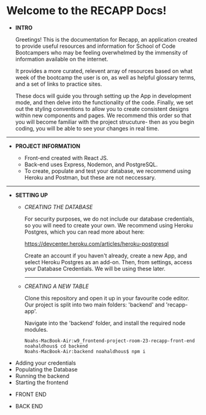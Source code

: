 # Welcome to the RECAPP Docs!

 - **INTRO**
    
    Greetings! This is the documentation for Recapp, an application created to provide useful resources and information for School of Code Bootcampers who may be feeling overwhelmed by the immensity of information available on the internet. 
    
    It provides a more curated, relevent array of resources based on what week of the bootcamp the user is on, as well as helpful glossary terms, and a set of links to practice sites. 

    These docs will guide you through setting up the App in development mode, and then delve into the functionality of the code. Finally, we set out the styling conventions to allow you to create consistent designs within new components and pages. We recommend this order so that you will become familiar with the project strucuture- then as you begin coding, you will be able to see your changes in real time.

---

 - **PROJECT INFORMATION**

    * Front-end created with React JS.
    * Back-end uses Express, Nodemon, and PostgreSQL.
    * To create, populate and test your database, we recommend using Heroku and Postman, but these are not neccessary.

---

 - **SETTING UP**

    * *CREATING THE DATABASE*

        For security purposes, we do not include our database credentials, so you will need to create your own. We recommend using Heroku Postgres, which you can read more about here:

        https://devcenter.heroku.com/articles/heroku-postgresql

        Create an account if you haven't already, create a new App, and select Heroku Postgres as an add-on. Then, from settings, access your Database Credentials. We will be using these later.

        ---

    * *CREATING A NEW TABLE* 

        Clone this repository and open it up in your favourite code editor. Our project is split into two main folders: 'backend' and 'recapp-app'.

        Navigate into the 'backend' folder, and install the required node modules.

        ```
        Noahs-MacBook-Air:w9_frontend-project-room-23-recapp-front-end noahaldhous$ cd backend
        Noahs-MacBook-Air:backend noahaldhous$ npm i
        ```
        

 * Adding your credentials
 * Populating the Database
 * Running the backend
 * Starting the frontend


 - FRONT END 


 - BACK END



